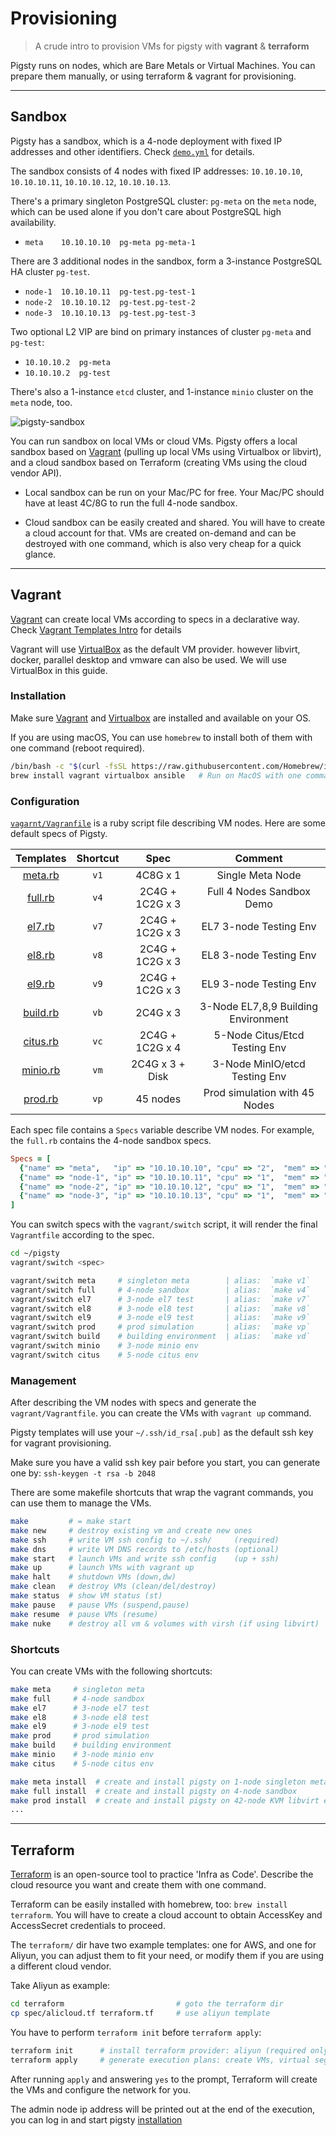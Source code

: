 # Provisioning

> A crude intro to provision VMs for pigsty with **vagrant** & **terraform**

Pigsty runs on nodes, which are Bare Metals or Virtual Machines. You can prepare them manually, or using terraform & vagrant for provisioning.



----------------

## Sandbox

Pigsty has a sandbox, which is a 4-node deployment with fixed IP addresses and other identifiers.
Check [`demo.yml`](https://github.com/Vonng/pigsty/blob/master/files/pigsty/demo.yml) for details.

The sandbox consists of 4 nodes with fixed IP addresses: `10.10.10.10`, `10.10.10.11`, `10.10.10.12`, `10.10.10.13`.

There's a primary singleton PostgreSQL cluster: `pg-meta` on the `meta` node, which can be used alone if you don't care about PostgreSQL high availability.

* `meta    10.10.10.10  pg-meta pg-meta-1`

There are 3 additional nodes in the sandbox, form a 3-instance PostgreSQL HA cluster `pg-test`.

* `node-1  10.10.10.11  pg-test.pg-test-1`
* `node-2  10.10.10.12  pg-test.pg-test-2`
* `node-3  10.10.10.13  pg-test.pg-test-3`

Two optional L2 VIP are bind on primary instances of cluster `pg-meta`  and `pg-test`:

* `10.10.10.2  pg-meta`
* `10.10.10.2  pg-test`

There's also a 1-instance `etcd` cluster, and 1-instance `minio` cluster on the `meta` node, too.

![pigsty-sandbox](https://user-images.githubusercontent.com/8587410/218279650-5d5e8b09-8907-42bf-a48c-4c28bcc73ddd.jpg)


You can run sandbox on local VMs or cloud VMs. Pigsty offers a local sandbox based on [Vagrant](#vagrant) (pulling up local VMs using Virtualbox or libvirt), and a cloud sandbox based on Terraform (creating VMs using the cloud vendor API).

* Local sandbox can be run on your Mac/PC for free.  Your Mac/PC should have at least 4C/8G to run the full 4-node sandbox.

* Cloud sandbox can be easily created and shared. You will have to create a cloud account for that. VMs are created on-demand and can be destroyed with one command, which is also very cheap for a quick glance.



----------------

## Vagrant


[Vagrant](https://www.vagrantup.com/) can create local VMs according to specs in a declarative way.
Check [Vagrant Templates Intro](https://github.com/Vonng/pigsty/tree/master/vagrant/README.md) for details 

Vagrant will use  [VirtualBox](https://www.virtualbox.org/) as the default VM provider.
however libvirt, docker, parallel desktop and vmware can also be used. We will use VirtualBox in this guide.

### Installation

Make sure [Vagrant](https://www.vagrantup.com/) and [Virtualbox](https://www.virtualbox.org/) are installed and available on your OS. 

If you are using macOS, You can use `homebrew` to install both of them with one command (reboot required).

```bash
/bin/bash -c "$(curl -fsSL https://raw.githubusercontent.com/Homebrew/install/HEAD/install.sh)"
brew install vagrant virtualbox ansible   # Run on MacOS with one command, but only works on x86_64 Intel chips
```

### Configuration

[`vagarnt/Vagranfile`](https://github.com/Vonng/pigsty/blob/master/vagrant/Vagrantfile) is a ruby script file describing VM nodes. Here are some default specs of Pigsty.

|                                   Templates                                   | Shortcut |      Spec       |               Comment               |
|:-----------------------------------------------------------------------------:|:--------:|:---------------:|:-----------------------------------:|
|  [meta.rb](https://github.com/Vonng/pigsty/blob/master/vagrant/spec/meta.rb)  |   `v1`   |    4C8G x 1     |          Single Meta Node           |
|  [full.rb](https://github.com/Vonng/pigsty/blob/master/vagrant/spec/full.rb)  |   `v4`   | 2C4G + 1C2G x 3 |      Full 4 Nodes Sandbox Demo      |
|   [el7.rb](https://github.com/Vonng/pigsty/blob/master/vagrant/spec/el7.rb)   |   `v7`   | 2C4G + 1C2G x 3 |       EL7 3-node Testing Env        |
|   [el8.rb](https://github.com/Vonng/pigsty/blob/master/vagrant/spec/el8.rb)   |   `v8`   | 2C4G + 1C2G x 3 |       EL8 3-node Testing Env        |
|   [el9.rb](https://github.com/Vonng/pigsty/blob/master/vagrant/spec/el9.rb)   |   `v9`   | 2C4G + 1C2G x 3 |       EL9 3-node Testing Env        |
| [build.rb](https://github.com/Vonng/pigsty/blob/master/vagrant/spec/build.rb) |   `vb`   |    2C4G x 3     | 3-Node EL7,8,9 Building Environment |
| [citus.rb](https://github.com/Vonng/pigsty/blob/master/vagrant/spec/citus.rb) |   `vc`   | 2C4G + 1C2G x 4 |    5-Node Citus/Etcd Testing Env    |
| [minio.rb](https://github.com/Vonng/pigsty/blob/master/vagrant/spec/minio.rb) |   `vm`   | 2C4G x 3 + Disk |    3-Node MinIO/etcd Testing Env    |
|  [prod.rb](https://github.com/Vonng/pigsty/blob/master/vagrant/spec/prod.rb)  |   `vp`   |    45 nodes     |    Prod simulation with 45 Nodes    |


Each spec file contains a `Specs` variable describe VM nodes. For example, the `full.rb` contains the 4-node sandbox specs.

```ruby
Specs = [
  {"name" => "meta",   "ip" => "10.10.10.10", "cpu" => "2",  "mem" => "4096", "image" => "generic/rocky9" },
  {"name" => "node-1", "ip" => "10.10.10.11", "cpu" => "1",  "mem" => "2048", "image" => "generic/rocky9" },
  {"name" => "node-2", "ip" => "10.10.10.12", "cpu" => "1",  "mem" => "2048", "image" => "generic/rocky9" },
  {"name" => "node-3", "ip" => "10.10.10.13", "cpu" => "1",  "mem" => "2048", "image" => "generic/rocky9" },
]
```

You can switch specs with the `vagrant/switch` script, it will render the final `Vagrantfile` according to the spec.

```bash
cd ~/pigsty
vagrant/switch <spec>

vagrant/switch meta     # singleton meta        | alias:  `make v1`
vagrant/switch full     # 4-node sandbox        | alias:  `make v4`
vagrant/switch el7      # 3-node el7 test       | alias:  `make v7`
vagrant/switch el8      # 3-node el8 test       | alias:  `make v8`
vagrant/switch el9      # 3-node el9 test       | alias:  `make v9`
vagrant/switch prod     # prod simulation       | alias:  `make vp`
vagrant/switch build    # building environment  | alias:  `make vd`
vagrant/switch minio    # 3-node minio env
vagrant/switch citus    # 5-node citus env
```


### Management

After describing the VM nodes with specs and generate the `vagrant/Vagrantfile`. you can create the VMs with `vagrant up` command.

Pigsty templates will use your `~/.ssh/id_rsa[.pub]` as the default ssh key for vagrant provisioning.

Make sure you have a valid ssh key pair before you start, you can generate one by: `ssh-keygen -t rsa -b 2048`

There are some makefile shortcuts that wrap the vagrant commands, you can use them to manage the VMs.

```bash
make         # = make start
make new     # destroy existing vm and create new ones
make ssh     # write VM ssh config to ~/.ssh/     (required)
make dns     # write VM DNS records to /etc/hosts (optional)
make start   # launch VMs and write ssh config    (up + ssh) 
make up      # launch VMs with vagrant up
make halt    # shutdown VMs (down,dw)
make clean   # destroy VMs (clean/del/destroy)
make status  # show VM status (st)
make pause   # pause VMs (suspend,pause)
make resume  # pause VMs (resume)
make nuke    # destroy all vm & volumes with virsh (if using libvirt) 
```


### Shortcuts

You can create VMs with the following shortcuts:

```bash
make meta     # singleton meta
make full     # 4-node sandbox
make el7      # 3-node el7 test
make el8      # 3-node el8 test
make el9      # 3-node el9 test
make prod     # prod simulation
make build    # building environment
make minio    # 3-node minio env
make citus    # 5-node citus env
```

```bash
make meta install  # create and install pigsty on 1-node singleton meta
make full install  # create and install pigsty on 4-node sandbox
make prod install  # create and install pigsty on 42-node KVM libvirt environment
...
```



----------------


## Terraform

[Terraform](https://www.terraform.io/) is an open-source tool to practice 'Infra as Code'. Describe the cloud resource you want and create them with one command.

Terraform can be easily installed with homebrew, too: `brew install terraform`. You will have to create a cloud account to obtain AccessKey and AccessSecret credentials to proceed.


The `terraform/` dir have two example templates: one for AWS, and one for Aliyun, you can adjust them to fit your need, or modify them if you are using a different cloud vendor. 

Take Aliyun as example:

```bash
cd terraform                         # goto the terraform dir
cp spec/alicloud.tf terraform.tf     # use aliyun template
```

You have to perform `terraform init` before `terraform apply`:

```bash
terraform init      # install terraform provider: aliyun (required only for the first time)
terraform apply     # generate execution plans: create VMs, virtual segments/switches/security groups
```

After running `apply` and answering `yes` to the prompt, Terraform will create the VMs and configure the network for you.

The admin node ip address will be printed out at the end of the execution, you can log in and start pigsty [installation](INSTALL) 



